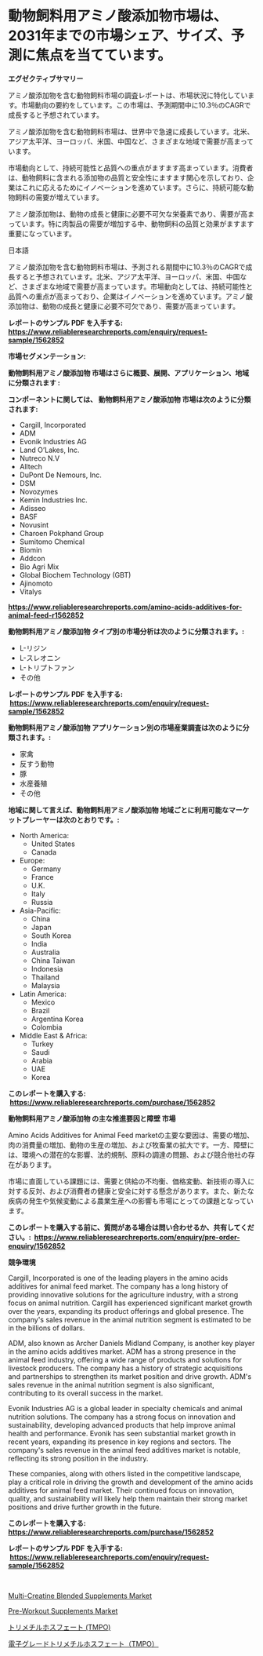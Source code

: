 <p><h1>動物飼料用アミノ酸添加物市場は、2031年までの市場シェア、サイズ、予測に焦点を当てています。</h1></p><p><strong>エグゼクティブサマリー</strong></p>
<p><p>アミノ酸添加物を含む動物飼料市場の調査レポートは、市場状況に特化しています。市場動向の要約をしています。この市場は、予測期間中に10.3％のCAGRで成長すると予想されています。</p><p>アミノ酸添加物を含む動物飼料市場は、世界中で急速に成長しています。北米、アジア太平洋、ヨーロッパ、米国、中国など、さまざまな地域で需要が高まっています。</p><p>市場動向として、持続可能性と品質への重点がますます高まっています。消費者は、動物飼料に含まれる添加物の品質と安全性にますます関心を示しており、企業はこれに応えるためにイノベーションを進めています。さらに、持続可能な動物飼料の需要が増えています。</p><p>アミノ酸添加物は、動物の成長と健康に必要不可欠な栄養素であり、需要が高まっています。特に肉製品の需要が増加する中、動物飼料の品質と効果がますます重要になっています。</p><p>日本語</p><p>アミノ酸添加物を含む動物飼料市場は、予測される期間中に10.3％のCAGRで成長すると予想されています。北米、アジア太平洋、ヨーロッパ、米国、中国など、さまざまな地域で需要が高まっています。市場動向としては、持続可能性と品質への重点が高まっており、企業はイノベーションを進めています。アミノ酸添加物は、動物の成長と健康に必要不可欠であり、需要が高まっています。</p></p>
<p><strong>レポートのサンプル PDF を入手する: <a href="https://www.reliableresearchreports.com/enquiry/request-sample/1562852">https://www.reliableresearchreports.com/enquiry/request-sample/1562852</a></strong></p>
<p><strong>市場セグメンテーション:</strong></p>
<p><strong> 動物飼料用アミノ酸添加物 市場はさらに概要、展開、アプリケーション、地域に分類されます :</strong></p>
<p><strong>コンポーネントに関しては、 動物飼料用アミノ酸添加物 市場は次のように分類されます: &nbsp;</strong></p>
<p><ul><li>Cargill, Incorporated</li><li>ADM</li><li>Evonik Industries AG</li><li>Land O’Lakes, Inc.</li><li>Nutreco N.V</li><li>Alltech</li><li>DuPont De Nemours, Inc.</li><li>DSM</li><li>Novozymes</li><li>Kemin Industries Inc.</li><li>Adisseo</li><li>BASF</li><li>Novusint</li><li>Charoen Pokphand Group</li><li>Sumitomo Chemical</li><li>Biomin</li><li>Addcon</li><li>Bio Agri Mix</li><li>Global Biochem Technology (GBT)</li><li>Ajinomoto</li><li>Vitalys</li></ul></p>
<p><strong><a href="https://www.reliableresearchreports.com/amino-acids-additives-for-animal-feed-r1562852">https://www.reliableresearchreports.com/amino-acids-additives-for-animal-feed-r1562852</a></strong></p>
<p><strong> 動物飼料用アミノ酸添加物 タイプ別の市場分析は次のように分類されます。:</strong></p>
<p><ul><li>L-リジン</li><li>L-スレオニン</li><li>L-トリプトファン</li><li>その他</li></ul></p>
<p><strong>レポートのサンプル PDF を入手する: &nbsp;<a href="https://www.reliableresearchreports.com/enquiry/request-sample/1562852">https://www.reliableresearchreports.com/enquiry/request-sample/1562852</a></strong></p>
<p><strong> 動物飼料用アミノ酸添加物 アプリケーション別の市場産業調査は次のように分類されます。:</strong></p>
<p><ul><li>家禽</li><li>反すう動物</li><li>豚</li><li>水産養殖</li><li>その他</li></ul></p>
<p><strong>地域に関して言えば、動物飼料用アミノ酸添加物 地域ごとに利用可能なマーケットプレーヤーは次のとおりです。:</strong></p>
<p><ul>
    <li>
        North America:
        <ul>
            <li>United States</li>
            <li>Canada</li>
        </ul>
    </li>
    <li>
        Europe:
        <ul>
            <li>Germany</li>
            <li>France</li>
            <li>U.K.</li>
            <li>Italy</li>
            <li>Russia</li>
        </ul>
    </li>
    <li>
        Asia-Pacific:
        <ul>
            <li>China</li>
            <li>Japan</li>
            <li>South Korea</li>
            <li>India</li>
            <li>Australia</li>
            <li>China Taiwan</li>
            <li>Indonesia</li>
            <li>Thailand</li>
            <li>Malaysia</li>
        </ul>
    </li>
    <li>
        Latin America:
        <ul>
            <li>Mexico</li>
            <li>Brazil</li>
            <li>Argentina Korea</li>
            <li>Colombia</li>
        </ul>
    </li>
    <li>
        Middle East & Africa:
        <ul>
            <li>Turkey</li>
            <li>Saudi</li>
            <li>Arabia</li>
            <li>UAE</li>
            <li>Korea</li>
        </ul>
    </li>
    </ul></p>
<p><strong>このレポートを購入する: &nbsp;<a href="https://www.reliableresearchreports.com/purchase/1562852">https://www.reliableresearchreports.com/purchase/1562852</a></strong></p>
<p><strong>動物飼料用アミノ酸添加物 の主な推進要因と障壁 市場</strong></p>
<p><p>Amino Acids Additives for Animal Feed marketの主要な要因は、需要の増加、肉の消費量の増加、動物の生産の増加、および牧畜業の拡大です。一方、障壁には、環境への潜在的な影響、法的規制、原料の調達の問題、および競合他社の存在があります。</p><p>市場に直面している課題には、需要と供給の不均衡、価格変動、新技術の導入に対する反対、および消費者の健康と安全に対する懸念があります。また、新たな疾病の発生や気候変動による農業生産への影響も市場にとっての課題となっています。</p></p>
<p><strong>このレポートを購入する前に、質問がある場合は問い合わせるか、共有してください。:&nbsp; <a href="https://www.reliableresearchreports.com/enquiry/pre-order-enquiry/1562852">https://www.reliableresearchreports.com/enquiry/pre-order-enquiry/1562852</a></strong></p>
<p><strong>競争環境</strong></p>
<p><p>Cargill, Incorporated is one of the leading players in the amino acids additives for animal feed market. The company has a long history of providing innovative solutions for the agriculture industry, with a strong focus on animal nutrition. Cargill has experienced significant market growth over the years, expanding its product offerings and global presence. The company's sales revenue in the animal nutrition segment is estimated to be in the billions of dollars.</p><p>ADM, also known as Archer Daniels Midland Company, is another key player in the amino acids additives market. ADM has a strong presence in the animal feed industry, offering a wide range of products and solutions for livestock producers. The company has a history of strategic acquisitions and partnerships to strengthen its market position and drive growth. ADM's sales revenue in the animal nutrition segment is also significant, contributing to its overall success in the market.</p><p>Evonik Industries AG is a global leader in specialty chemicals and animal nutrition solutions. The company has a strong focus on innovation and sustainability, developing advanced products that help improve animal health and performance. Evonik has seen substantial market growth in recent years, expanding its presence in key regions and sectors. The company's sales revenue in the animal feed additives market is notable, reflecting its strong position in the industry.</p><p>These companies, along with others listed in the competitive landscape, play a critical role in driving the growth and development of the amino acids additives for animal feed market. Their continued focus on innovation, quality, and sustainability will likely help them maintain their strong market positions and drive further growth in the future.</p></p>
<p><strong>このレポートを購入する: &nbsp; <a href="https://www.reliableresearchreports.com/purchase/1562852">https://www.reliableresearchreports.com/purchase/1562852</a></strong></p>
<p><strong>レポートのサンプル PDF を入手する: &nbsp;<a href="https://www.reliableresearchreports.com/enquiry/request-sample/1562852">https://www.reliableresearchreports.com/enquiry/request-sample/1562852</a></strong><strong></strong></p>
<p>&nbsp;</p>
<p><p><a href="https://github.com/marthawweekle/Market-Research-Report-List-1/blob/main/multi-creatine-blended-supplements-market.md">Multi-Creatine Blended Supplements Market</a></p><p><a href="https://github.com/SheilaBruen2023/Market-Research-Report-List-1/blob/main/pre-workout-supplements-market.md">Pre-Workout Supplements Market</a></p><p><a href="https://github.com/RandallRunte2023/Market-Research-Report-List-1/blob/main/627347588192.md">トリメチルホスフェート (TMPO)</a></p><p><a href="https://github.com/SkylarDaniel70/Market-Research-Report-List-1/blob/main/300679188193.md">電子グレードトリメチルホスフェート（TMPO）</a></p></p>